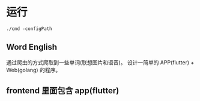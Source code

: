 # 运行

``` shell
./cmd -configPath
```

## Word English

通过爬虫的方式爬取到一些单词(联想图片和语音)。
设计一简单的 APP(flutter) + Web(golang) 的程序。

## frontend 里面包含 app(flutter)

